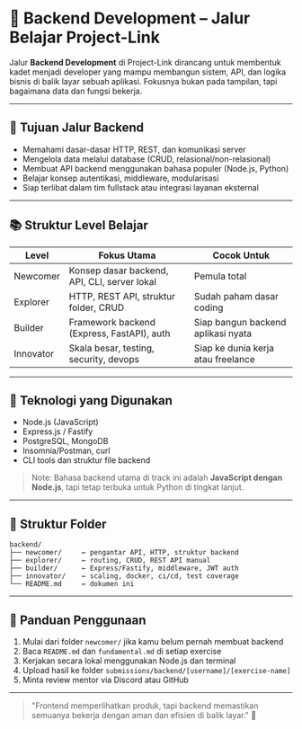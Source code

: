 # 🧠 Backend Development – Jalur Belajar Project-Link

Jalur **Backend Development** di Project-Link dirancang untuk membentuk kadet menjadi developer yang mampu membangun sistem, API, dan logika bisnis di balik layar sebuah aplikasi. Fokusnya bukan pada tampilan, tapi bagaimana data dan fungsi bekerja.

---

## 🎯 Tujuan Jalur Backend

- Memahami dasar-dasar HTTP, REST, dan komunikasi server
- Mengelola data melalui database (CRUD, relasional/non-relasional)
- Membuat API backend menggunakan bahasa populer (Node.js, Python)
- Belajar konsep autentikasi, middleware, modularisasi
- Siap terlibat dalam tim fullstack atau integrasi layanan eksternal

---

## 📚 Struktur Level Belajar

| Level     | Fokus Utama                                  | Cocok Untuk                        |
| --------- | -------------------------------------------- | ---------------------------------- |
| Newcomer  | Konsep dasar backend, API, CLI, server lokal | Pemula total                       |
| Explorer  | HTTP, REST API, struktur folder, CRUD        | Sudah paham dasar coding           |
| Builder   | Framework backend (Express, FastAPI), auth   | Siap bangun backend aplikasi nyata |
| Innovator | Skala besar, testing, security, devops       | Siap ke dunia kerja atau freelance |

---

## 🔧 Teknologi yang Digunakan

- Node.js (JavaScript)
- Express.js / Fastify
- PostgreSQL, MongoDB
- Insomnia/Postman, curl
- CLI tools dan struktur file backend

> Note: Bahasa backend utama di track ini adalah **JavaScript dengan Node.js**, tapi tetap terbuka untuk Python di tingkat lanjut.

---

## 🧩 Struktur Folder

```
backend/
├── newcomer/     ← pengantar API, HTTP, struktur backend
├── explorer/     ← routing, CRUD, REST API manual
├── builder/      ← Express/Fastify, middleware, JWT auth
├── innovator/    ← scaling, docker, ci/cd, test coverage
└── README.md     ← dokumen ini
```

---

## 📌 Panduan Penggunaan

1. Mulai dari folder `newcomer/` jika kamu belum pernah membuat backend
2. Baca `README.md` dan `fundamental.md` di setiap exercise
3. Kerjakan secara lokal menggunakan Node.js dan terminal
4. Upload hasil ke folder `submissions/backend/[username]/[exercise-name]`
5. Minta review mentor via Discord atau GitHub

---

> "Frontend memperlihatkan produk, tapi backend memastikan semuanya bekerja dengan aman dan efisien di balik layar." 🚀


